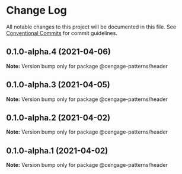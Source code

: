 # Change Log

All notable changes to this project will be documented in this file.
See [Conventional Commits](https://conventionalcommits.org) for commit guidelines.

## 0.1.0-alpha.4 (2021-04-06)

**Note:** Version bump only for package @cengage-patterns/header





## 0.1.0-alpha.3 (2021-04-05)

**Note:** Version bump only for package @cengage-patterns/header





## 0.1.0-alpha.2 (2021-04-02)

**Note:** Version bump only for package @cengage-patterns/header





## 0.1.0-alpha.1 (2021-04-02)

**Note:** Version bump only for package @cengage-patterns/header
